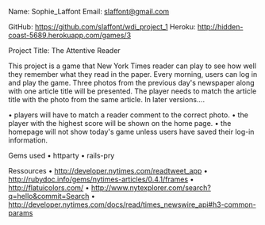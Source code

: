 Name: Sophie_Laffont
Email: slaffont@gmail.com

GitHub: https://github.com/slaffont/wdi_project_1
Heroku: http://hidden-coast-5689.herokuapp.com/games/3

Project Title: The Attentive Reader

This project is a game that New York Times reader can play to see how well they remember what they read in the paper.
Every morning, users can log in and play the game. Three photos from the previous day's newspaper along with one article title will be presented. The player needs to match the article title with the photo from the same article.
In later versions....

• players will have to match a reader comment to the correct photo.
• the player with the highest score will be shown on the home page.
• the homepage will not show today's game unless users have saved their log-in information.

Gems used
• httparty
• rails-pry

Ressources
• http://developer.nytimes.com/readtweet_app
• http://rubydoc.info/gems/nytimes-articles/0.4.1/frames
• http://flatuicolors.com/
• http://www.nytexplorer.com/search?q=hello&commit=Search
• http://developer.nytimes.com/docs/read/times_newswire_api#h3-common-params


